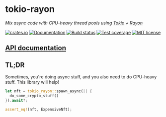 # tokio-rayon

_Mix async code with CPU-heavy thread pools using [Tokio][tokio-url] + [Rayon][rayon-url]_

[tokio-url]: https://docs.rs/tokio
[rayon-url]: https://docs.rs/rayon

[![crates.io][crates-badge]][crates-url]
[![Documentation][docs-badge]][docs-url]
[![Build status][build-badge]][build-url]
[![Test coverage][coverage-badge]][coverage-url]
[![MIT license][license-badge]][license-url]

[crates-badge]: https://img.shields.io/crates/v/tokio-rayon.svg
[crates-url]: https://crates.io/crates/tokio-rayon
[docs-badge]: https://docs.rs/tokio-rayon/badge.svg
[docs-url]: https://docs.rs/tokio-rayon
[license-badge]: https://img.shields.io/badge/license-MIT-blue.svg
[license-url]: https://github.com/andybarron/tokio-rayon/blob/master/LICENSE
[build-badge]: https://github.com/andybarron/tokio-rayon/actions/workflows/ci.yaml/badge.svg
[build-url]: https://github.com/andybarron/tokio-rayon/actions
[coverage-badge]: https://codecov.io/gh/andybarron/tokio-rayon/branch/main/graph/badge.svg
[coverage-url]: https://codecov.io/gh/andybarron/tokio-rayon

## [API documentation][docs-url]

## TL;DR

Sometimes, you're doing async stuff, and you also need to do CPU-heavy
stuff. This library will help!

```rust
let nft = tokio_rayon::spawn_async(|| {
  do_some_crypto_stuff()
}).await?;

assert_eq!(nft, ExpensiveNft);
```
